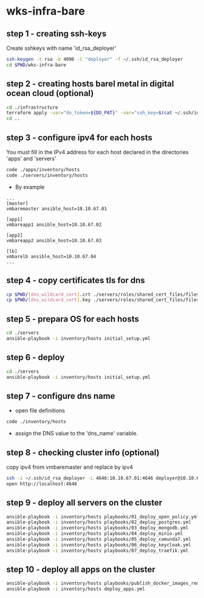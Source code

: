 # wks-infra-bare

## step 1 - creating ssh-keys

Create sshkeys with name 'id_rsa_deployer'

```bash
ssh-keygen -t rsa -b 4096 -C "deployer" -f ~/.ssh/id_rsa_deployer
cd $PWD/wks-infra-bare
```

## step 2 - creating hosts barel metal in digital ocean cloud (optional)

```bash
cd ./infrastructure
terraform apply -var="do_token=${DO_PAT}" -var="ssh_key=$(cat ~/.ssh/id_rsa_deployer.pub)"
cd ..
```

## step 3 - configure ipv4 for each hosts

You must fill in the IPv4 address for each host declared in the directories 'apps' and 'servers'

```bash
code ./apps/inventory/hosts
code ./servers/inventory/hosts
```

* By example
```ansible
...
[master]
vmbaremaster ansible_host=10.10.67.01

[app1]
vmbareapp1 ansible_host=10.10.67.02

[app2]
vmbareapp2 ansible_host=10.10.67.03

[lb]
vmbarelb ansible_host=10.10.67.04
...
```

## step 4 - copy certificates tls for dns

```bash
cp $PWD/[dns_wildcard_cert].crt ./servers/roles/shared_cert_files/files
cp $PWD/[dns_wildcard_cert].key ./servers/roles/shared_cert_files/files
```

## step 5 - prepara OS for each hosts

```bash
cd ./servers
ansible-playbook -i inventory/hosts initial_setup.yml
```

## step 6 - deploy

```bash
cd ./servers
ansible-playbook -i inventory/hosts initial_setup.yml
```

## step 7 - configure dns name

* open file definitions

```bash
code ./inventory/hosts
```

* assign the DNS value to the 'dns_name' variable.

## step 8 - checking cluster info (optional)

copy ipv4 from vmbaremaster and replace by ipv4

```bash
ssh -i ~/.ssh/id_rsa_deployer -L 4646:10.10.67.01:4646 deployer@10.10.67.01
open http://localhost:4646
```

## step 9 - deploy all servers on the cluster

```bash
ansible-playbook -i inventory/hosts playbooks/01_deploy_open_policy.yml
ansible-playbook -i inventory/hosts playbooks/02_deploy_postgres.yml
ansible-playbook -i inventory/hosts playbooks/03_deploy_mongodb.yml
ansible-playbook -i inventory/hosts playbooks/04_deploy_minio.yml
ansible-playbook -i inventory/hosts playbooks/05_deploy_camunda7.yml
ansible-playbook -i inventory/hosts playbooks/06_deploy_keycloak.yml
ansible-playbook -i inventory/hosts playbooks/07_deploy_traefik.yml
```

## step 10 - deploy all apps on the cluster

```bash
ansible-playbook -i inventory/hosts playbooks/publish_docker_images_remote_host.yml
ansible-playbook -i inventory/hosts deploy_apps.yml
```